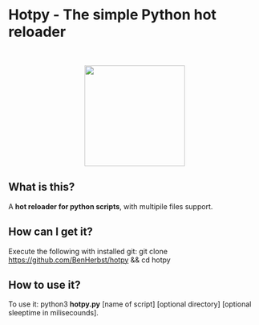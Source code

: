 # Hotpy - The simple Python hot reloader
<br>
<p align="center">
  <img src="https://user-images.githubusercontent.com/83538916/168386123-038a14cf-6ee2-44f5-83e0-06565aa60224.svg" width=200>
  </br>
</p>

## What is this?
A **hot reloader for python scripts**, with multipile files support.
## How can I get it?
Execute the following with installed git: git clone https://github.com/BenHerbst/hotpy && cd hotpy
## How to use it?
To use it: python3 **hotpy.py** [name of script] [optional directory] [optional sleeptime in milisecounds].
